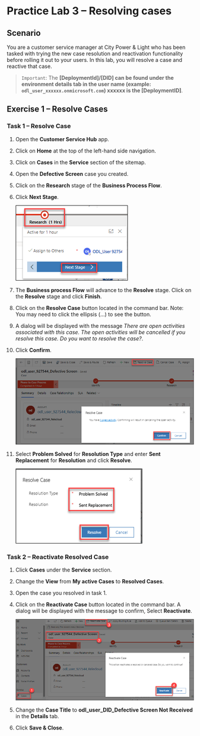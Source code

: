 # Practice Lab 3 – Resolving cases

## Scenario

You are a customer service manager at City Power & Light who has been tasked with trying the new case resolution and reactivation functionality before rolling it out to your users. In this lab, you will resolve a case and reactive that case.

> `Important`: The **[DeploymentId]/[DID] can be found under the environment details tab in the user name (example: `odl_user_xxxxxx.onmicrosoft.com`) **xxxxxx** is the [DeploymentID]**.

## Exercise 1 – Resolve Cases

### Task 1 – Resolve Case

1.  Open the **Customer Service Hub** app.

2.  Click on **Home** at the top of the left-hand side navigation.

3.  Click on **Cases** in the **Service** section of the sitemap.

5.  Open the **Defective Screen** case you created.

6.  Click on the **Research** stage of the **Business Process Flow**.

7.  Click **Next Stage**.

    ![](../images/stage-2.png)

8.  The **Business process Flow** will advance to the **Resolve** stage. Click on the **Resolve** stage and click **Finish**.

9.  Click on the **Resolve Case** button located in the command bar. Note: You may need to click the ellipsis (...) to see the button.

10. A dialog will be displayed with the message *There are open activities associated with this case. The open activities will be cancelled if you resolve this case. Do you want to resolve the case?*.

11. Click **Confirm**.

    ![](../images/resolved-case-1.png)

12. Select **Problem Solved** for **Resolution Type** and enter **Sent Replacement** for **Resolution** and click **Resolve**.

    ![](../images/resolve-1.png)

### Task 2 – Reactivate Resolved Case

1.  Click **Cases** under the **Service** section.

2.  Change the **View** from **My active Cases** to **Resolved Cases**.

3.  Open the case you resolved in task 1.

4.  Click on the **Reactivate Case** button located in the command bar. A dialog will be displayed with the message to confirm, Select **Reactivate**.

    ![](../images/re-activecase-1.png)

5.  Change the **Case Title** to **odl_user_DID_Defective Screen Not Received** in the **Details** tab.

6.  Click **Save & Close**.
